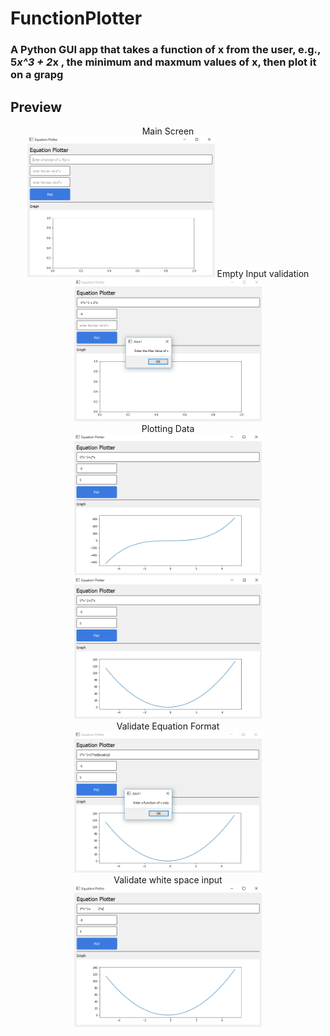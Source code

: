 # FunctionPlotter

### A Python GUI app that takes a function of x from the user, e.g., 5*x^3 + 2*x , the minimum and maxmum values of x, then plot it on a grapg

## Preview
<p align="center">
  Main Screen
  <br/>
  <img src="screens/img1.PNG" width="300" title="hover text">
  Empty Input validation
  <br/>
  <img src="screens/img2.PNG" width="300" title="hover text">
  <br/>
  Plotting Data
  <br/>
  <img src="screens/img3.PNG" width="300" title="hover text">
  <br/>
  <img src="screens/img4.PNG" width="300" title="hover text">
  <br/>
  Validate Equation Format
  <br/>
  <img src="screens/img5.PNG" width="300" title="hover text">
  <br/>
  Validate white space input
  <br/>
  <img src="screens/img6.PNG" width="300" title="hover text">
</p>